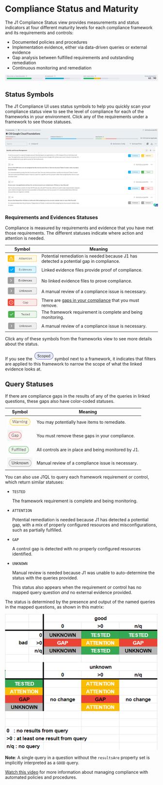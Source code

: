 # Compliance Status and Maturity

The J1 Compliance Status view provides measurements and status indicators at four different maturity levels for each compliance framework and its requirements and controls:

- Documented policies and procedures
- Implementation evidence, either via data-driven queries or external evidence
- Gap analysis between fulfilled requirements and outstanding remediation
- Continuous monitoring and remediation
  ​

![](../assets/compliance-summary-status-bars.png)



## Status Symbols

The J1 Compliance UI uses status symbols to help you quickly scan your compliance status view to see the level of compliance for each of the frameworks in your environment. Click any of the requirements under a framework to see those statuses.

![](../assets/compliance-status-overview.png)



### Requirements and Evidences Statuses

Compliance is measured by requirements and evidence that you have met those requirements. The different statuses indicate where action and attention is needed.

| Symbol                                   | Meaning                                  |
| ---------------------------------------- | ---------------------------------------- |
| ![](../assets/compliance-attention-white.png) | Potential remediation is needed because J1 has detected a potential gap in compliance. |
| ![](../assets/compliance-evidences-grey2.png) | Linked evidence files provide proof of compliance. |
| ![](../assets/compliance-evidences-grey.png) | No linked evidence files to prove compliance. |
| ![](../assets/compliance-unknown-grey.png) | A manual review of a compliance issue is necessary. |
| ![](../assets/compliance-gap-white.png)  | There are [gaps in your compliance](../compliance-gap-table.md) that you must remove. |
| ![](../assets/compliance-tested-grey.png) | The framework requirement is complete and being monitoring. |
| ![](../assets/compliance-unknown.png)    | A manual review of a compliance issue is necessary. |

Click any of these symbols from the frameworks view to see more details about the status.

If you see the ![](../assets/compliance-scoped.png)symbol next to a framework, it indicates that filters are applied to this framework to narrow the scope of what the linked evidence looks at.



## Query Statuses

If there are compliance gaps in the results of any of the queries in linked questions, these gaps also have color-coded statuses.

| Symbol                                   | Meaning                                  |
| ---------------------------------------- | ---------------------------------------- |
| ![](../assets/../assets/compliance-attention-white-small.png) | You may potentially have items to remediate. |
| ![](../assets/icons/compliance-gap-grey.png) | You must remove these gaps in your compliance. |
| ![](../assets/compliance-tested-white-small.png) | All controls are in place and being monitored by J1. |
| ![](../assets/icons/compliance-unknown-grey.png) | Manual review of a compliance issue is necessary. |

You can also use J1QL to query each framework requirement or control, which return similar statuses:

- `TESTED`

  The framework requirement is complete and being monitoring.

- `ATTENTION`

  Potential remediation is needed because J1 has detected a potential gap, with a mix of properly configured resources and misconfigurations, such as partially fulfilled.

- `GAP`

  A control gap is detected with no properly configured resources identified.

- `UNKNOWN`

  Manual review is needed because J1 was unable to auto-determine the status with the queries provided.

  This status also appears when the requirement or control has no mapped query question _and_ no external evidence provided.

The status is determined by the presence and output of the named queries in the mapped questions, as shown in this matrix:

![](../assets/compliance-query-gap-analysis-status-2.png)

**Note**: A single query in a question without the `resultsAre` property set is implicitly interpreted as a `GOOD` query.

[Watch this video](https://try.jupiterone.com/blog/video-managing-grc-with-jupiterone) for more information about managing compliance with automated policies and procedures.